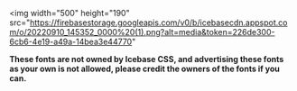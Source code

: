 <p align="center">

  <img 
    width="500"
    height="190"
    src="https://firebasestorage.googleapis.com/v0/b/icebasecdn.appspot.com/o/20220910_145352_0000%20(1).png?alt=media&token=226de300-6cb6-4e19-a49a-14bea3e44770"
  >

</p>


**These fonts are not owned by Icebase CSS, and advertising these fonts
as your own is not allowed, please credit the owners of the fonts if
you can.**
